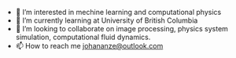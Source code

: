 - 👀 I’m interested in mechine learning and computational physics
- 🌱 I’m currently learning at University of British Columbia
- 💞️ I’m looking to collaborate on image processing, physics system simulation, computational fluid dynamics.
- 📫 How to reach me johananze@outlook.com

<!---
ApprenticeJY/ApprenticeJY is a ✨ special ✨ repository because its `README.md` (this file) appears on your GitHub profile.
You can click the Preview link to take a look at your changes.
--->
